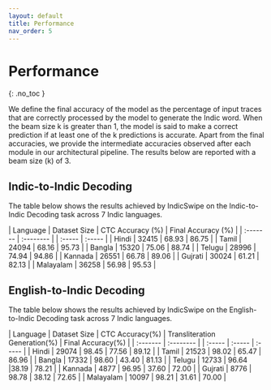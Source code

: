 ```yaml
---
layout: default
title: Performance
nav_order: 5
---
```


# Performance
{: .no_toc }

We define the final accuracy of the model as the percentage of input traces that are correctly processed by the model to generate the Indic word. When the beam size k is greater than 1, the model is said to make a correct prediction if at least one of the k predictions is accurate. Apart from the final accuracies, we provide the intermediate accuracies observed after each module in our architectural pipeline. The results below are reported with a beam size (k) of 3.

## Indic-to-Indic Decoding

The table below shows the results achieved by IndicSwipe on the Indic-to-Indic Decoding task across 7 Indic languages.

| Language | Dataset Size | CTC Accuracy (%) | Final Accuracy (%) | 
| :------- | :-------- | | :----- | :----- |
| Hindi  | 32415 | 68.93 | 86.75 |
| Tamil | 24094 | 68.16 | 95.73 |
| Bangla | 15320 | 75.06 | 88.74 |
| Telugu | 28996 | 74.94 | 94.86 |
| Kannada | 26551 | 66.78 | 89.06 |
| Gujrati | 30024 | 61.21 | 82.13 |
| Malayalam | 36258 | 56.98 | 95.53 |

## English-to-Indic Decoding

The table below shows the results achieved by IndicSwipe on the English-to-Indic Decoding task across 7 Indic languages.

| Language | Dataset Size | CTC Accuracy(%) | Transliteration Generation(%) | Final Accuracy(%) | 
| :------- | :-------- | | :----- | :----- | :----- |
| Hindi  | 29074 | 98.45 | 77.56 | 89.12  |
| Tamil | 21523 | 98.02 | 65.47 | 86.96 |
| Bangla | 17332 | 98.60 | 43.40 |  81.13 |
| Telugu | 12733 | 96.64 |38.19 | 78.21 |
| Kannada | 4877 | 96.95 | 37.60 | 72.00 |
| Gujrati | 8776 | 98.78 | 38.12 | 72.65 |
| Malayalam | 10097 | 98.21 | 31.61 | 70.00 |
